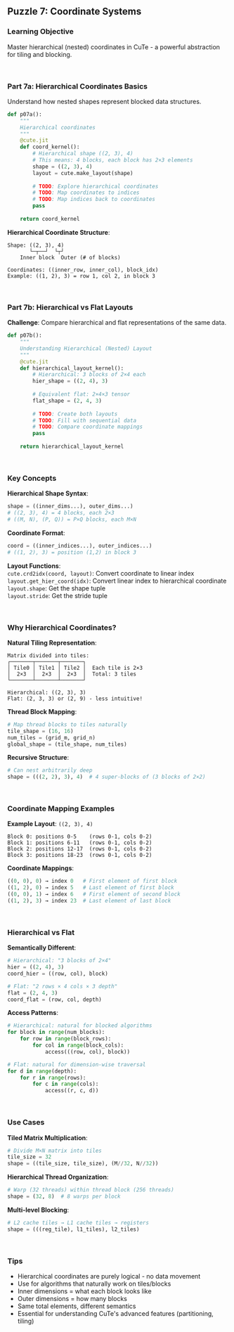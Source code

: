 ## <b>Puzzle 7: Coordinate Systems</b>

### <b>Learning Objective</b>
Master hierarchical (nested) coordinates in CuTe - a powerful abstraction for tiling and blocking.

<br>

### <b>Part 7a: Hierarchical Coordinates Basics</b>

Understand how nested shapes represent blocked data structures.

```py
def p07a():
    """
    Hierarchical coordinates
    """
    @cute.jit
    def coord_kernel():
        # Hierarchical shape ((2, 3), 4)
        # This means: 4 blocks, each block has 2×3 elements
        shape = ((2, 3), 4)
        layout = cute.make_layout(shape)
        
        # TODO: Explore hierarchical coordinates
        # TODO: Map coordinates to indices
        # TODO: Map indices back to coordinates
        pass
    
    return coord_kernel
```

**Hierarchical Coordinate Structure**:
```
Shape: ((2, 3), 4)
       └─┬──┘  └┬┘
    Inner block  Outer (# of blocks)

Coordinates: ((inner_row, inner_col), block_idx)
Example: ((1, 2), 3) = row 1, col 2, in block 3
```

<br>

### <b>Part 7b: Hierarchical vs Flat Layouts</b>

**Challenge**: Compare hierarchical and flat representations of the same data.

```py
def p07b():
    """
    Understanding Hierarchical (Nested) Layout
    """
    @cute.jit
    def hierarchical_layout_kernel():
        # Hierarchical: 3 blocks of 2×4 each
        hier_shape = ((2, 4), 3)
        
        # Equivalent flat: 2×4×3 tensor
        flat_shape = (2, 4, 3)
        
        # TODO: Create both layouts
        # TODO: Fill with sequential data
        # TODO: Compare coordinate mappings
        pass
    
    return hierarchical_layout_kernel
```

<br>

### <b>Key Concepts</b>

**Hierarchical Shape Syntax**: <br>
```python
shape = ((inner_dims...), outer_dims...)
# ((2, 3), 4) = 4 blocks, each 2×3
# ((M, N), (P, Q)) = P×Q blocks, each M×N
```

**Coordinate Format**: <br>
```python
coord = ((inner_indices...), outer_indices...)
# ((1, 2), 3) = position (1,2) in block 3
```

**Layout Functions**: <br>
`cute.crd2idx(coord, layout)`: Convert coordinate to linear index <br>
`layout.get_hier_coord(idx)`: Convert linear index to hierarchical coordinate <br>
`layout.shape`: Get the shape tuple <br>
`layout.stride`: Get the stride tuple <br>

<br>

### <b>Why Hierarchical Coordinates?</b>

**Natural Tiling Representation**:
```
Matrix divided into tiles:
┌───────┬───────┬───────┐
│ Tile0 │ Tile1 │ Tile2 │  Each tile is 2×3
│  2×3  │  2×3  │  2×3  │  Total: 3 tiles
└───────┴───────┴───────┘

Hierarchical: ((2, 3), 3)
Flat: (2, 3, 3) or (2, 9) - less intuitive!
```

**Thread Block Mapping**:
```python
# Map thread blocks to tiles naturally
tile_shape = (16, 16)
num_tiles = (grid_m, grid_n)
global_shape = (tile_shape, num_tiles)
```

**Recursive Structure**:
```python
# Can nest arbitrarily deep
shape = (((2, 2), 3), 4)  # 4 super-blocks of (3 blocks of 2×2)
```

<br>

### <b>Coordinate Mapping Examples</b>

**Example Layout**: `((2, 3), 4)`
```
Block 0: positions 0-5    (rows 0-1, cols 0-2)
Block 1: positions 6-11   (rows 0-1, cols 0-2)
Block 2: positions 12-17  (rows 0-1, cols 0-2)
Block 3: positions 18-23  (rows 0-1, cols 0-2)
```

**Coordinate Mappings**:
```python
((0, 0), 0) → index 0   # First element of first block
((1, 2), 0) → index 5   # Last element of first block
((0, 0), 1) → index 6   # First element of second block
((1, 2), 3) → index 23  # Last element of last block
```

<br>

### <b>Hierarchical vs Flat</b>

**Semantically Different**:
```python
# Hierarchical: "3 blocks of 2×4"
hier = ((2, 4), 3)
coord_hier = ((row, col), block)

# Flat: "2 rows × 4 cols × 3 depth"
flat = (2, 4, 3)
coord_flat = (row, col, depth)
```

**Access Patterns**:
```python
# Hierarchical: natural for blocked algorithms
for block in range(num_blocks):
    for row in range(block_rows):
        for col in range(block_cols):
            access(((row, col), block))

# Flat: natural for dimension-wise traversal
for d in range(depth):
    for r in range(rows):
        for c in range(cols):
            access((r, c, d))
```

<br>

### <b>Use Cases</b>

**Tiled Matrix Multiplication**:
```python
# Divide M×N matrix into tiles
tile_size = 32
shape = ((tile_size, tile_size), (M//32, N//32))
```

**Hierarchical Thread Organization**:
```python
# Warp (32 threads) within thread block (256 threads)
shape = (32, 8)  # 8 warps per block
```

**Multi-level Blocking**:
```python
# L2 cache tiles → L1 cache tiles → registers
shape = (((reg_tile), l1_tiles), l2_tiles)
```

<br>

### <b>Tips</b>
- Hierarchical coordinates are purely logical - no data movement
- Use for algorithms that naturally work on tiles/blocks
- Inner dimensions = what each block looks like
- Outer dimensions = how many blocks
- Same total elements, different semantics
- Essential for understanding CuTe's advanced features (partitioning, tiling)
